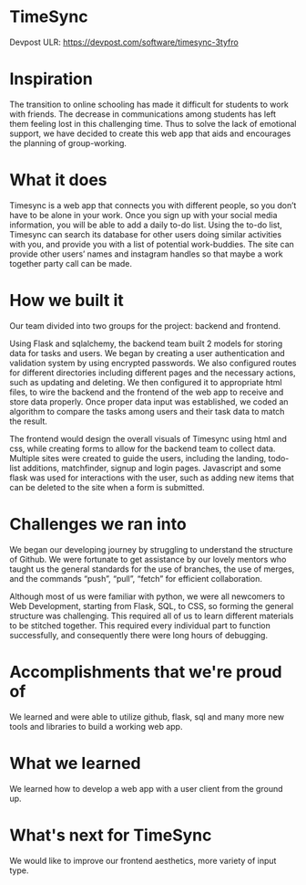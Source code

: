 # TimeSync
Devpost ULR: https://devpost.com/software/timesync-3tyfro

# Inspiration
The transition to online schooling has made it difficult for students to work with friends. The decrease in communications among students has left them feeling lost in this challenging time. Thus to solve the lack of emotional support, we have decided to create this web app that aids and encourages the planning of group-working.

# What it does
Timesync is a web app that connects you with different people, so you don’t have to be alone in your work. Once you sign up with your social media information, you will be able to add a daily to-do list. Using the to-do list, Timesync can search its database for other users doing similar activities with you, and provide you with a list of potential work-buddies. The site can provide other users’ names and instagram handles so that maybe a work together party call can be made.

# How we built it
Our team divided into two groups for the project: backend and frontend.

Using Flask and sqlalchemy, the backend team built 2 models for storing data for tasks and users. We began by creating a user authentication and validation system by using encrypted passwords. We also configured routes for different directories including different pages and the necessary actions, such as updating and deleting. We then configured it to appropriate html files, to wire the backend and the frontend of the web app to receive and store data properly. Once proper data input was established, we coded an algorithm to compare the tasks among users and their task data to match the result.

The frontend would design the overall visuals of Timesync using html and css, while creating forms to allow for the backend team to collect data. Multiple sites were created to guide the users, including the landing, todo-list additions, matchfinder, signup and login pages. Javascript and some flask was used for interactions with the user, such as adding new items that can be deleted to the site when a form is submitted.

# Challenges we ran into
We began our developing journey by struggling to understand the structure of Github. We were fortunate to get assistance by our lovely mentors who taught us the general standards for the use of branches, the use of merges, and the commands “push”, “pull”, “fetch” for efficient collaboration.

Although most of us were familiar with python, we were all newcomers to Web Development, starting from Flask, SQL, to CSS, so forming the general structure was challenging. This required all of us to learn different materials to be stitched together. This required every individual part to function successfully, and consequently there were long hours of debugging.

# Accomplishments that we're proud of
We learned and were able to utilize github, flask, sql and many more new tools and libraries to build a working web app.

# What we learned
We learned how to develop a web app with a user client from the ground up.

# What's next for TimeSync
We would like to improve our frontend aesthetics, more variety of input type.
